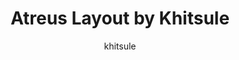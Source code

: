 ---
layout: layouts/keymapdb_entry.njk
OS: []
author: khitsule
firmware: QMK
hasHomeRowMods: False
hasLetterOnThumb: False
keymapImage: https://i.imgur.com/wuki3aM.png
keyCount: 42
keyboard: Atreus
baseLayouts: ["QWERTY"]
languages: ['English']
layerCount: 5
title: "Atreus Layout by Khitsule"
isSplit: False
stagger: columnar
summary: 
keymapUrl: https://github.com/khitsule/qmk_firmware/tree/master/keyboards/atreus/keymaps/khitsule
writeup: https://github.com/khitsule/qmk_firmware/tree/master/keyboards/atreus/keymaps/khitsule/readme.md
---
